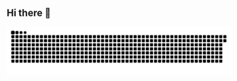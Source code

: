 ## Hi there 👋

<!--
**JTeus/JTeus** is a ✨ _special_ ✨ repository because its `README.md` (this file) appears on your GitHub profile.

Here are some ideas to get you started:

- 🔭 I’m currently working on ...
- 🌱 I’m currently learning ...
- 👯 I’m looking to collaborate on ...
- 🤔 I’m looking for help with ...
- 💬 Ask me about ...
- 📫 How to reach me: ...
- 😄 Pronouns: ...
- ⚡ Fun fact: ...
-->

<picture>
  <source media="(prefers-color-scheme: dark)" srcset="https://raw.githubusercontent.com/JTeus/JTeus/output/github-contribution-grid-snake-dark.svg">
  <source media="(prefers-color-scheme: light)" srcset="https://raw.githubusercontent.com/JTeus/JTeus/output/github-contribution-grid-snake.svg">
  <img alt="github contribution grid snake animation" src="https://raw.githubusercontent.com/JTeus/JTeus/output/github-contribution-grid-snake.svg">
</picture>
